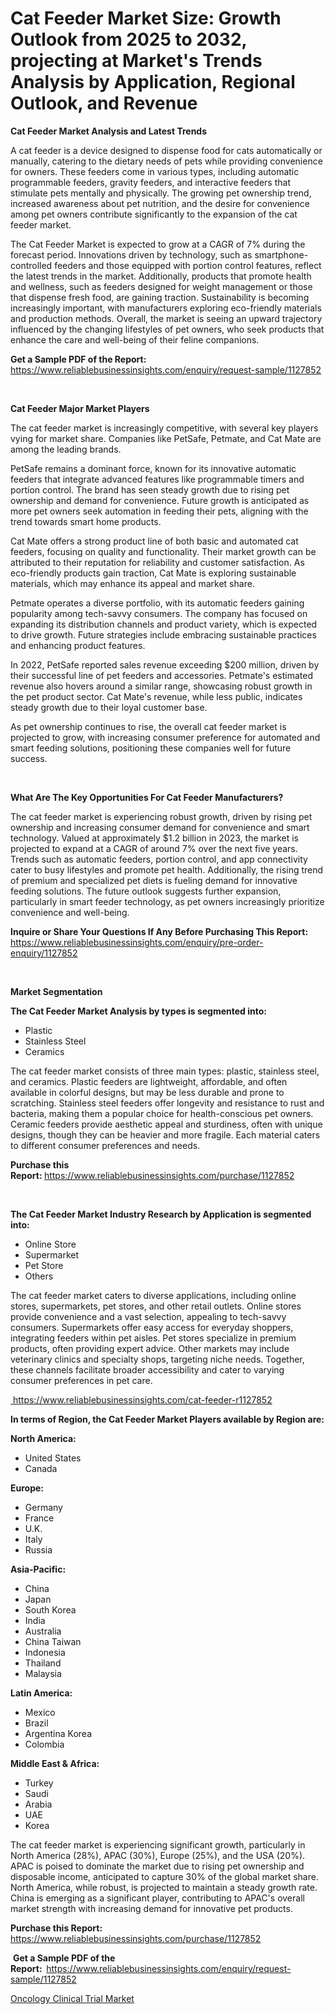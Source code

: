 <p><h1>Cat Feeder Market Size: Growth Outlook from 2025 to 2032, projecting at Market's Trends Analysis by Application, Regional Outlook, and Revenue</h1></p><p><strong>Cat Feeder Market Analysis and Latest Trends</strong></p>
<p><p>A cat feeder is a device designed to dispense food for cats automatically or manually, catering to the dietary needs of pets while providing convenience for owners. These feeders come in various types, including automatic programmable feeders, gravity feeders, and interactive feeders that stimulate pets mentally and physically. The growing pet ownership trend, increased awareness about pet nutrition, and the desire for convenience among pet owners contribute significantly to the expansion of the cat feeder market.</p><p>The Cat Feeder Market is expected to grow at a CAGR of 7% during the forecast period. Innovations driven by technology, such as smartphone-controlled feeders and those equipped with portion control features, reflect the latest trends in the market. Additionally, products that promote health and wellness, such as feeders designed for weight management or those that dispense fresh food, are gaining traction. Sustainability is becoming increasingly important, with manufacturers exploring eco-friendly materials and production methods. Overall, the market is seeing an upward trajectory influenced by the changing lifestyles of pet owners, who seek products that enhance the care and well-being of their feline companions.</p></p>
<p><strong>Get a Sample PDF of the Report:&nbsp;</strong> <a href="https://www.reliablebusinessinsights.com/enquiry/request-sample/1127852?utm_campaign=2757&utm_medium=2&utm_source=Github&utm_content=ia&utm_term=06032025&utm_id=cat-feeder">https://www.reliablebusinessinsights.com/enquiry/request-sample/1127852</a></p>
<p>&nbsp;</p>
<p><strong>Cat Feeder Major Market Players</strong></p>
<p><p>The cat feeder market is increasingly competitive, with several key players vying for market share. Companies like PetSafe, Petmate, and Cat Mate are among the leading brands.  </p><p>PetSafe remains a dominant force, known for its innovative automatic feeders that integrate advanced features like programmable timers and portion control. The brand has seen steady growth due to rising pet ownership and demand for convenience. Future growth is anticipated as more pet owners seek automation in feeding their pets, aligning with the trend towards smart home products.</p><p>Cat Mate offers a strong product line of both basic and automated cat feeders, focusing on quality and functionality. Their market growth can be attributed to their reputation for reliability and customer satisfaction. As eco-friendly products gain traction, Cat Mate is exploring sustainable materials, which may enhance its appeal and market share.</p><p>Petmate operates a diverse portfolio, with its automatic feeders gaining popularity among tech-savvy consumers. The company has focused on expanding its distribution channels and product variety, which is expected to drive growth. Future strategies include embracing sustainable practices and enhancing product features.</p><p>In 2022, PetSafe reported sales revenue exceeding $200 million, driven by their successful line of pet feeders and accessories. Petmate's estimated revenue also hovers around a similar range, showcasing robust growth in the pet product sector. Cat Mate's revenue, while less public, indicates steady growth due to their loyal customer base.</p><p>As pet ownership continues to rise, the overall cat feeder market is projected to grow, with increasing consumer preference for automated and smart feeding solutions, positioning these companies well for future success.</p></p>
<p>&nbsp;</p>
<p><strong>What Are The Key Opportunities For Cat Feeder Manufacturers?</strong></p>
<p><p>The cat feeder market is experiencing robust growth, driven by rising pet ownership and increasing consumer demand for convenience and smart technology. Valued at approximately $1.2 billion in 2023, the market is projected to expand at a CAGR of around 7% over the next five years. Trends such as automatic feeders, portion control, and app connectivity cater to busy lifestyles and promote pet health. Additionally, the rising trend of premium and specialized pet diets is fueling demand for innovative feeding solutions. The future outlook suggests further expansion, particularly in smart feeder technology, as pet owners increasingly prioritize convenience and well-being.</p></p>
<p><strong>Inquire or Share Your Questions If Any Before Purchasing This Report:</strong> <a href="https://www.reliablebusinessinsights.com/enquiry/pre-order-enquiry/1127852?utm_campaign=2757&utm_medium=2&utm_source=Github&utm_content=ia&utm_term=06032025&utm_id=cat-feeder">https://www.reliablebusinessinsights.com/enquiry/pre-order-enquiry/1127852</a></p>
<p>&nbsp;</p>
<p><strong>Market Segmentation</strong></p>
<p><strong>The Cat Feeder Market Analysis by types is segmented into:</strong></p>
<p><ul><li>Plastic</li><li>Stainless Steel</li><li>Ceramics</li></ul></p>
<p><p>The cat feeder market consists of three main types: plastic, stainless steel, and ceramics. Plastic feeders are lightweight, affordable, and often available in colorful designs, but may be less durable and prone to scratching. Stainless steel feeders offer longevity and resistance to rust and bacteria, making them a popular choice for health-conscious pet owners. Ceramic feeders provide aesthetic appeal and sturdiness, often with unique designs, though they can be heavier and more fragile. Each material caters to different consumer preferences and needs.</p></p>
<p><strong>Purchase this Report:&nbsp;</strong><a href="https://www.reliablebusinessinsights.com/purchase/1127852?utm_campaign=2757&utm_medium=2&utm_source=Github&utm_content=ia&utm_term=06032025&utm_id=cat-feeder">https://www.reliablebusinessinsights.com/purchase/1127852</a></p>
<p>&nbsp;</p>
<p><strong>The Cat Feeder Market Industry Research by Application is segmented into:</strong></p>
<p><ul><li>Online Store</li><li>Supermarket</li><li>Pet Store</li><li>Others</li></ul></p>
<p><p>The cat feeder market caters to diverse applications, including online stores, supermarkets, pet stores, and other retail outlets. Online stores provide convenience and a vast selection, appealing to tech-savvy consumers. Supermarkets offer easy access for everyday shoppers, integrating feeders within pet aisles. Pet stores specialize in premium products, often providing expert advice. Other markets may include veterinary clinics and specialty shops, targeting niche needs. Together, these channels facilitate broader accessibility and cater to varying consumer preferences in pet care.</p></p>
<p><a href="https://www.reliablebusinessinsights.com/cat-feeder-r1127852?utm_campaign=2757&utm_medium=2&utm_source=Github&utm_content=ia&utm_term=06032025&utm_id=cat-feeder">&nbsp;https://www.reliablebusinessinsights.com/cat-feeder-r1127852</a></p>
<p><strong>In terms of Region, the Cat Feeder Market Players available by Region are:</strong></p>
<p>
    <p> <strong> North America: </strong>
        <ul>
            <li>United States</li>
            <li>Canada</li>
        </ul>
        </p> 
    <p> <strong> Europe: </strong>
        <ul>
            <li>Germany</li>
            <li>France</li>
            <li>U.K.</li>
            <li>Italy</li>
            <li>Russia</li>
        </ul>
        </p> 
    <p> <strong> Asia-Pacific: </strong>
        <ul>
            <li>China</li>
            <li>Japan</li>
            <li>South Korea</li>
            <li>India</li>
            <li>Australia</li>
            <li>China Taiwan</li>
            <li>Indonesia</li>
            <li>Thailand</li>
            <li>Malaysia</li>
        </ul>
        </p> 
    <p> <strong> Latin America: </strong>
        <ul>
            <li>Mexico</li>
            <li>Brazil</li>
            <li>Argentina Korea</li>
            <li>Colombia</li>
        </ul>
        </p> 
    <p> <strong> Middle East & Africa: </strong>
        <ul>
            <li>Turkey</li>
            <li>Saudi</li>
            <li>Arabia</li>
            <li>UAE</li>
            <li>Korea</li>
        </ul>
    </p>
    </p>
<p><p>The cat feeder market is experiencing significant growth, particularly in North America (28%), APAC (30%), Europe (25%), and the USA (20%). APAC is poised to dominate the market due to rising pet ownership and disposable income, anticipated to capture 30% of the global market share. North America, while robust, is projected to maintain a steady growth rate. China is emerging as a significant player, contributing to APAC's overall market strength with increasing demand for innovative pet products.</p></p>
<p><strong>Purchase this Report: </strong><a href="https://www.reliablebusinessinsights.com/purchase/1127852?utm_campaign=2757&utm_medium=2&utm_source=Github&utm_content=ia&utm_term=06032025&utm_id=cat-feeder">https://www.reliablebusinessinsights.com/purchase/1127852</a></p>
<p>&nbsp;<strong>Get a Sample PDF of the Report:&nbsp;&nbsp;</strong><a href="https://www.reliablebusinessinsights.com/enquiry/request-sample/1127852?utm_campaign=2757&utm_medium=2&utm_source=Github&utm_content=ia&utm_term=06032025&utm_id=cat-feeder">https://www.reliablebusinessinsights.com/enquiry/request-sample/1127852</a></p>
<p><strong></strong></p>
<p><p><a href="https://github.com/xanaanenkaly/Market-Research-Report-List-1/blob/main/oncology-clinical-trial-market.md?utm_campaign=2757&utm_medium=2&utm_source=Github&utm_content=ia&utm_term=06032025&utm_id=cat-feeder">Oncology Clinical Trial Market</a></p></p>